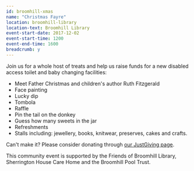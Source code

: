 ```yaml
---
id: broomhill-xmas
name: "Christmas Fayre"
location: broomhill-library
location-text: Broomhill Library
event-start-date: 2017-12-02
event-start-time: 1200
event-end-time: 1600
breadcrumb: y
---
```


Join us for a whole host of treats and help us raise funds for a new disabled access toilet and baby changing facilities:

* Meet Father Christmas and children's author Ruth Fitzgerald
* Face painting
* Lucky dip
* Tombola
* Raffle
* Pin the tail on the donkey
* Guess how many sweets in the jar
* Refreshments
* Stalls including: jewellery, books, knitwear, preserves, cakes and crafts.

Can't make it? Please consider donating through [our JustGiving page](https://www.justgiving.com/crowdfunding/broomhill-library).

This community event is supported by the Friends of Broomhill Library, Sherrington House Care Home and the Broomhill Pool Trust.
